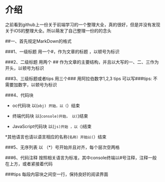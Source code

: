 # 介绍

之前看到github上一份关于前端学习的一个整理大全，真的很好，但是并没有发现关于iOS的整理大全。所以萌发了自己整理一份的的念头

##一、首先规定MarkDown的格式

###1、一级标题 
用一个#，作为文章的标题 ，以顿号为标识

###2、二级标题 
用两个 ## 作为文章的主要结构，并且以大写的一、二、三作为开头，以顿号为标识

###3、三级标题或者tips 
用三个### 用阿拉伯数字1,2,3 tips 可以写###tips: 不需要加数字，以顿号为标识

###4、代码块 

* oc代码块
以(```obj) 开始，以（```）结束

* 终端代码块
以(```console)开始， 以(```)结束

* JavaScript代码块
以(```js)开始 ，以（```)结束

*其他语言也请以语言相应的名称(```名称）开始以(```）结束

###5、无序列表 
以 （*）号开始并且对齐，每个层次空两格

###6、代码注释
按照相关语言为标准，其中console终端以#号注释，注释一般在上方，或者紧接着代码

###tips
每段内容块之间空一行，保持良好的阅读界面
